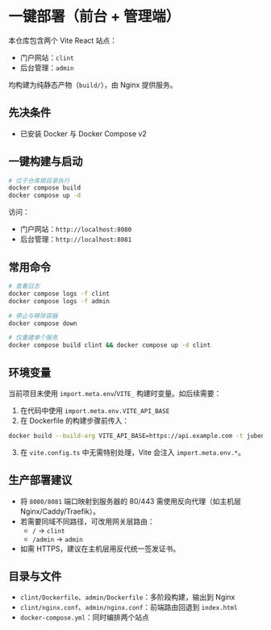# 一键部署（前台 + 管理端）

本仓库包含两个 Vite React 站点：
- 门户网站：`clint`
- 后台管理：`admin`

均构建为纯静态产物（`build/`），由 Nginx 提供服务。

## 先决条件
- 已安装 Docker 与 Docker Compose v2

## 一键构建与启动
```bash
# 位于仓库根目录执行
docker compose build
docker compose up -d
```

访问：
- 门户网站：`http://localhost:8080`
- 后台管理：`http://localhost:8081`

## 常用命令
```bash
# 查看日志
docker compose logs -f clint
docker compose logs -f admin

# 停止与移除容器
docker compose down

# 仅重建单个服务
docker compose build clint && docker compose up -d clint
```

## 环境变量
当前项目未使用 `import.meta.env`/`VITE_` 构建时变量。如后续需要：
1) 在代码中使用 `import.meta.env.VITE_API_BASE`
2) 在 Dockerfile 的构建步骤前传入：
```bash
docker build --build-arg VITE_API_BASE=https://api.example.com -t juben-clint ./clint
```
3) 在 `vite.config.ts` 中无需特别处理，Vite 会注入 `import.meta.env.*`。

## 生产部署建议
- 将 `8080/8081` 端口映射到服务器的 80/443 需使用反向代理（如主机层 Nginx/Caddy/Traefik）。
- 若需要同域不同路径，可改用网关层路由：
  - `/` → `clint`
  - `/admin` → `admin`
- 如需 HTTPS，建议在主机层用反代统一签发证书。

## 目录与文件
- `clint/Dockerfile`、`admin/Dockerfile`：多阶段构建，输出到 Nginx
- `clint/nginx.conf`、`admin/nginx.conf`：前端路由回退到 `index.html`
- `docker-compose.yml`：同时编排两个站点
